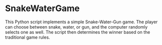 # SnakeWaterGame
This Python script implements a simple Snake-Water-Gun game. The player can choose between snake, water, or gun, and the computer randomly selects one as well. The script then determines the winner based on the traditional game rules.
